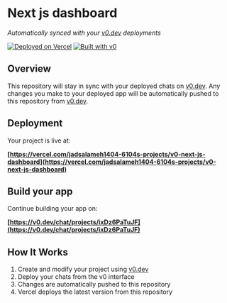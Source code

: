 # Next js dashboard

*Automatically synced with your [v0.dev](https://v0.dev) deployments*

[![Deployed on Vercel](https://img.shields.io/badge/Deployed%20on-Vercel-black?style=for-the-badge&logo=vercel)](https://vercel.com/jadsalameh1404-6104s-projects/v0-next-js-dashboard)
[![Built with v0](https://img.shields.io/badge/Built%20with-v0.dev-black?style=for-the-badge)](https://v0.dev/chat/projects/ixDz6PaTuJF)

## Overview

This repository will stay in sync with your deployed chats on [v0.dev](https://v0.dev).
Any changes you make to your deployed app will be automatically pushed to this repository from [v0.dev](https://v0.dev).

## Deployment

Your project is live at:

**[https://vercel.com/jadsalameh1404-6104s-projects/v0-next-js-dashboard](https://vercel.com/jadsalameh1404-6104s-projects/v0-next-js-dashboard)**

## Build your app

Continue building your app on:

**[https://v0.dev/chat/projects/ixDz6PaTuJF](https://v0.dev/chat/projects/ixDz6PaTuJF)**

## How It Works

1. Create and modify your project using [v0.dev](https://v0.dev)
2. Deploy your chats from the v0 interface
3. Changes are automatically pushed to this repository
4. Vercel deploys the latest version from this repository
